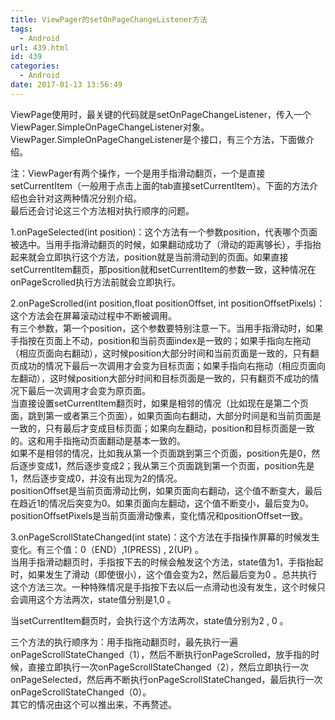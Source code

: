 ```yaml
---
title: ViewPager的setOnPageChangeListener方法
tags:
  - Android
url: 439.html
id: 439
categories:
  - Android
date: 2017-01-13 13:56:49
---
```


ViewPage使用时，最关键的代码就是setOnPageChangeListener，传入一个ViewPager.SimpleOnPageChangeListener对象。ViewPager.SimpleOnPageChangeListener是个接口，有三个方法，下面做介绍。

注：ViewPager有两个操作，一个是用手指滑动翻页，一个是直接setCurrentItem（一般用于点击上面的tab直接setCurrentItem）。下面的方法介绍也会针对这两种情况分别介绍。  
最后还会讨论这三个方法相对执行顺序的问题。  
  
  
1.onPageSelected(int position)：这个方法有一个参数position，代表哪个页面被选中。当用手指滑动翻页的时候，如果翻动成功了（滑动的距离够长），手指抬起来就会立即执行这个方法，position就是当前滑动到的页面。如果直接setCurrentItem翻页，那position就和setCurrentItem的参数一致，这种情况在onPageScrolled执行方法前就会立即执行。  
  
  
  
2.onPageScrolled(int position,float positionOffset, int positionOffsetPixels)：这个方法会在屏幕滚动过程中不断被调用。  
有三个参数，第一个position，这个参数要特别注意一下。当用手指滑动时，如果手指按在页面上不动，position和当前页面index是一致的；如果手指向左拖动（相应页面向右翻动），这时候position大部分时间和当前页面是一致的，只有翻页成功的情况下最后一次调用才会变为目标页面；如果手指向右拖动（相应页面向左翻动），这时候position大部分时间和目标页面是一致的，只有翻页不成功的情况下最后一次调用才会变为原页面。  
当直接设置setCurrentItem翻页时，如果是相邻的情况（比如现在是第二个页面，跳到第一或者第三个页面），如果页面向右翻动，大部分时间是和当前页面是一致的，只有最后才变成目标页面；如果向左翻动，position和目标页面是一致的。这和用手指拖动页面翻动是基本一致的。  
如果不是相邻的情况，比如我从第一个页面跳到第三个页面，position先是0，然后逐步变成1，然后逐步变成2；我从第三个页面跳到第一个页面，position先是1，然后逐步变成0，并没有出现为2的情况。  
positionOffset是当前页面滑动比例，如果页面向右翻动，这个值不断变大，最后在趋近1的情况后突变为0。如果页面向左翻动，这个值不断变小，最后变为0。  
positionOffsetPixels是当前页面滑动像素，变化情况和positionOffset一致。  
  
  
3.onPageScrollStateChanged(int state)：这个方法在手指操作屏幕的时候发生变化。有三个值：0（END）,1(PRESS) , 2(UP) 。  
当用手指滑动翻页时，手指按下去的时候会触发这个方法，state值为1，手指抬起时，如果发生了滑动（即使很小），这个值会变为2，然后最后变为0 。总共执行这个方法三次。一种特殊情况是手指按下去以后一点滑动也没有发生，这个时候只会调用这个方法两次，state值分别是1,0 。  

当setCurrentItem翻页时，会执行这个方法两次，state值分别为2 , 0 。

  

三个方法的执行顺序为：用手指拖动翻页时，最先执行一遍onPageScrollStateChanged（1），然后不断执行onPageScrolled，放手指的时候，直接立即执行一次onPageScrollStateChanged（2），然后立即执行一次onPageSelected，然后再不断执行onPageScrollStateChanged，最后执行一次onPageScrollStateChanged（0）。  
其它的情况由这个可以推出来，不再赘述。